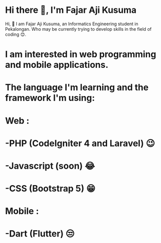 # Hi there 👋, I'm Fajar Aji Kusuma
Hi, 👋 I am Fajar Aji Kusuma, an Informatics Engineering student in Pekalongan. Who may be currently trying to develop skills in the field of coding 😊.

# I am interested in web programming and mobile applications.
# The language I'm learning and the framework I'm using:
# Web :
# -PHP (CodeIgniter 4 and Laravel) 😉
# -Javascript (soon) 😂
# -CSS (Bootstrap 5) 😁
# Mobile :
# -Dart (Flutter) 😒
